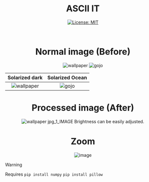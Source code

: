 <div align="center">
  
# ASCII IT
[![License: MIT](https://img.shields.io/badge/License-MIT-yellow.svg)](https://opensource.org/licenses/MIT)

<br>

# Normal image (Before)
![wallpaper](https://github.com/user-attachments/assets/658a14f2-feb5-44cc-b6ae-44287e3e23b5)
![gojo](https://github.com/user-attachments/assets/ccc6ecc3-5feb-4fb3-acd0-b98a96222f09)

Solarized dark             |  Solarized Ocean
:-------------------------:|:-------------------------:
![wallpaper](https://github.com/user-attachments/assets/658a14f2-feb5-44cc-b6ae-44287e3e23b5)  |  ![gojo](https://github.com/user-attachments/assets/ccc6ecc3-5feb-4fb3-acd0-b98a96222f09)

# Processed image (After)
![wallpaper jpg_1_IMAGE](https://github.com/user-attachments/assets/fffe4a4e-fb58-49e2-8061-33d2e9299831)
Brightness can be easily adjusted.
# Zoom
![image](https://github.com/user-attachments/assets/ab78f9c6-6e75-40a0-9692-ca3a29b869d0)

</div>

> [!WARNING]  
> Requires `pip install numpy` `pip install pillow`
